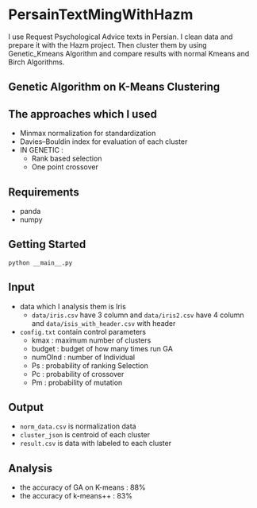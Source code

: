 # PersainTextMingWithHazm
 I use Request Psychological Advice texts in Persian. I clean data and prepare it with the Hazm project. Then cluster them by using Genetic_Kmeans Algorithm and compare results with normal Kmeans and  Birch Algorithms.

## Genetic Algorithm on K-Means Clustering
## The approaches which I used
- Minmax normalization for standardization
- Davies–Bouldin index for evaluation of each cluster
- IN GENETIC :
  * Rank based selection
  * One point crossover

## Requirements
- panda
- numpy

## Getting Started
```
python __main__.py
```

## Input
- data which I analysis them is Iris
  * ```data/iris.csv``` have 3 column and ```data/iris2.csv``` have 4 column and ```data/isis_with_header.csv``` with header
- ```config.txt``` contain control parameters
  * kmax : maximum number of clusters
  * budget : budget of how many times run GA
  * numOInd : number of Individual
  * Ps : probability of ranking Selection
  * Pc : probability of crossover
  * Pm : probability of mutation

## Output
- ```norm_data.csv``` is normalization data
- ```cluster_json``` is centroid of each cluster
- ```result.csv``` is data with labeled to each cluster

## Analysis
- the accuracy of GA on K-means : 88%
- the accuracy of k-means++ : 83%
